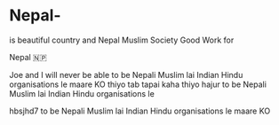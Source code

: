 # Nepal-
is beautiful country and Nepal Muslim Society Good Work for 
<p>Nepal 🇳🇵</p>
Joe and I will never be able to be Nepali Muslim lai Indian Hindu organisations le maare KO thiyo tab tapai kaha thiyo hajur to be Nepali Muslim lai Indian Hindu organisations le




hbsjhd7 to be Nepali Muslim lai Indian Hindu organisations le maare KO 
